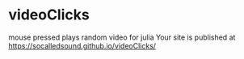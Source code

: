 # videoClicks
mouse pressed plays random video for julia
Your site is published at https://socalledsound.github.io/videoClicks/
